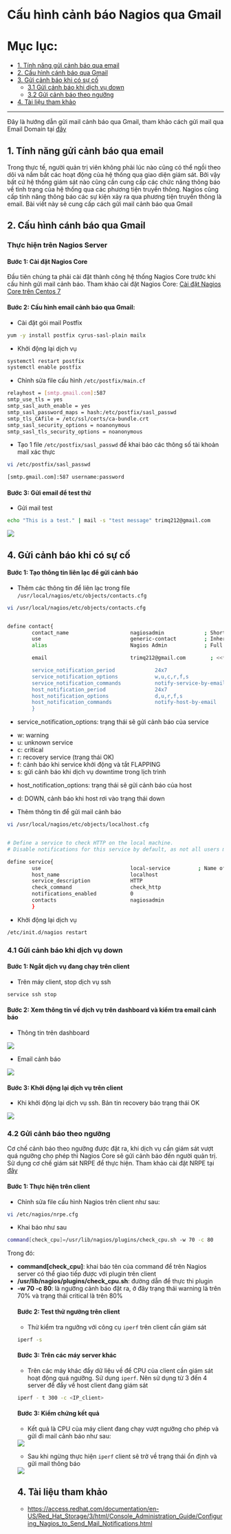 # Cấu hình cảnh báo Nagios qua Gmail

# Mục lục:
- [1. Tính năng gửi cảnh báo qua email](#1)
- [2. Cấu hình cánh báo qua Gmail](#2)
- [3. Gửi cảnh báo khi có sự cố](#3)
	- [3.1 Gửi cảnh báo khi dịch vụ down](#31)
	- [3.2 Gửi cảnh báo theo ngưỡng](#32)
- [4. Tài liệu tham khảo](#4)

----------------------------------------------

Đây là hướng dẫn gửi mail cảnh báo qua Gmail, tham khảo cách gửi mail qua Email Domain tại [đây]()

<a name="1"></a>
## 1. Tính năng gửi cảnh báo qua email
Trong thực tế, người quản trị viên không phải lúc nào cũng có thể ngồi theo dõi và nắm bắt các hoạt động của hệ thống qua giao diện giám sát. Bởi vậy bất cứ hệ thống giám sát nào cũng cần cung cấp các chức năng thông báo về tình trạng của hệ thống qua các phương tiện truyền thông. Nagios cũng cấp tính năng thông báo các sự kiện xảy ra qua phương tiện truyền thông là email. Bài viết này sẽ cung cấp cách gửi mail cảnh báo qua Gmail


<a name="2"></a>
## 2. Cấu hình cánh báo qua Gmail

### Thực hiện trên Nagios Server

#### Bước 1: Cài đặt Nagios Core 
Đầu tiên chúng ta phải cài đặt thành công hệ thống Nagios Core trước khi cấu hình gửi mail cảnh báo. Tham khảo cài đặt Nagios Core:
[Cài đặt Nagios Core trên Centos 7](https://github.com/meditechopen/meditech-ghichep-nagios/blob/master/docs/thuchanh-nagios/1.Setup-CentOS-7.md)


#### Bước 2: Cấu hình email cảnh báo qua Gmail:

- Cài đặt gói mail Postfix
```sh
yum -y install postfix cyrus-sasl-plain mailx
```

- Khởi động lại dịch vụ
```sh
systemctl restart postfix
systemctl enable postfix
```

- Chỉnh sửa file cấu hình `/etc/postfix/main.cf`
```sh
relayhost = [smtp.gmail.com]:587
smtp_use_tls = yes
smtp_sasl_auth_enable = yes
smtp_sasl_password_maps = hash:/etc/postfix/sasl_passwd
smtp_tls_CAfile = /etc/ssl/certs/ca-bundle.crt
smtp_sasl_security_options = noanonymous
smtp_sasl_tls_security_options = noanonymous
```

- Tạo 1 file `/etc/postfix/sasl_passwd` để khai báo các thông số tài khoản mail xác thực
```sh
vi /etc/postfix/sasl_passwd

[smtp.gmail.com]:587 username:password
```

#### Bước 3: Gửi email để test thử
 
- Gửi mail test 
```sh
echo "This is a test." | mail -s "test message" trimq212@gmail.com
```

<img src="http://i.imgur.com/tponCE8.png">


<a name="4"></a>
## 4. Gửi cảnh báo khi có sự cố

#### Bước 1: Tạo thông tin liên lạc để gửi cảnh báo

- Thêm các thông tin để liên lạc trong file `/usr/local/nagios/etc/objects/contacts.cfg`
```sh
vi /usr/local/nagios/etc/objects/contacts.cfg


define contact{
        contact_name                    nagiosadmin             ; Short name of user
        use                             generic-contact         ; Inherit default values from generic-contact template (defined above)
        alias                           Nagios Admin            ; Full name of user

        email                           trimq212@gmail.com        ; <<***** CHANGE THIS TO YOUR EMAIL ADDRESS ******

        service_notification_period             24x7
        service_notification_options            w,u,c,r,f,s
        service_notification_commands           notify-service-by-email
        host_notification_period                24x7
        host_notification_options               d,u,r,f,s
        host_notification_commands              notify-host-by-email
        }
```

- service_notification_options: trạng thái sẽ gửi cảnh báo của service
<ul>
<li>w: warning</li>
<li>u: unknown service</li>
<li>c: critical</li>
<li>r: recovery service (trạng thái OK)</li>
<li>f: cảnh báo khi service khởi động và tắt FLAPPING</li>
<li>s: gửi cảnh báo khi dịch vụ downtime trong lịch trình</li>
</ul>
	
- host_notification_options: trạng thái sẽ gửi cảnh báo của host 
<ul>
<li>d: DOWN, cảnh báo khi host rơi vào trạng thái down</li>
</ul>
	
- Thêm thông tin để gửi mail cảnh báo
```sh
vi /usr/local/nagios/etc/objects/localhost.cfg


# Define a service to check HTTP on the local machine.
# Disable notifications for this service by default, as not all users may have HTTP enabled.

define service{
        use                             local-service         ; Name of service template to use
        host_name                       localhost
        service_description             HTTP
        check_command                   check_http
        notifications_enabled           0
        contacts                        nagiosadmin
        }
```

- Khởi động lại dịch vụ
```sh
/etc/init.d/nagios restart
```



<a name="41"></a>
### 4.1 Gửi cảnh báo khi dịch vụ down

#### Bước 1: Ngắt dịch vụ đang chạy trên client

- Trên máy client, stop dịch vụ ssh

```sh
service ssh stop
```

#### Bước 2: Xem thông tin về dịch vụ trên dashboard và kiểm tra email cảnh báo
- Thông tin trên dashboard

<img src="http://i.imgur.com/PiZI9vC.png">

- Email cảnh báo

<img src="http://i.imgur.com/fOF5odG.png">

#### Bước 3: Khởi động lại dịch vụ trên client
- Khi khởi động lại dịch vụ ssh. Bản tin recovery báo trạng thái OK

<img src="http://i.imgur.com/lulFsEU.png">


### 4.2 Gửi cảnh báo theo ngưỡng
Cơ chế cảnh báo theo ngưỡng được đặt ra, khi dịch vụ cần giám sát vượt quá ngưỡng cho phép thì Nagios Core sẽ gửi cảnh báo đến người quản trị. Sử dụng cơ chế giám sát NRPE để thực hiện. Tham khảo cài đặt NRPE tại [đây](https://github.com/meditechopen/meditech-ghichep-nagios/blob/master/docs/thuchanh-nagios/3.Setup-NagiosNRPE.md)

#### Bước 1: Thực hiện trên client

- Chỉnh sửa file cấu hình Nagios trên client như sau:
```sh
vi /etc/nagios/nrpe.cfg
```

- Khai báo như sau
```sh
command[check_cpu]=/usr/lib/nagios/plugins/check_cpu.sh -w 70 -c 80
```

Trong đó:
<ul>
<li><b>command[check_cpu]</b>: khai báo tên của command để trên Nagios server có thể giao tiếp được với plugin trên client</li>
<li><b>/usr/lib/nagios/plugins/check_cpu.sh</b>: đường dẫn để thực thi plugin</li>
<li><b>-w 70 -c 80</b>: là ngưỡng cảnh báo đặt ra, ở đây trạng thái warning là trên 70% và trạng thái critical là trên 80%</li>


#### Bước 2: Test thử ngưỡng trên client
- Thử kiểm tra ngưỡng với công cụ `iperf` trên client cần giám sát
```sh
iperf -s
```

#### Bước 3: Trên các máy server khác 
- Trên các máy khác đẩy dữ liệu về để CPU của client cần giám sát hoạt động quá ngưỡng. Sử dụng `iperf`. Nên sử dụng từ 3 đến 4 server để đẩy về host client đang giám sát 
```sh
iperf - t 300 -c <IP_client>
```

#### Bước 3: Kiểm chứng kết quả
- Kết quả là CPU của máy client đang chạy vượt ngưỡng cho phép và gửi đi mail cảnh báo như sau:

<img src="http://i.imgur.com/uRNJEJ9.png">

- Sau khi ngừng thực hiện `iperf` client sẽ trở về trạng thái ổn định và gửi mail thông báo

<img src="http://i.imgur.com/0I3coMG.png">



<a name="4"></a>
## 4. Tài liệu tham khảo

- https://access.redhat.com/documentation/en-US/Red_Hat_Storage/3/html/Console_Administration_Guide/Configuring_Nagios_to_Send_Mail_Notifications.html













